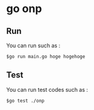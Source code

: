 go onp
==================

Run
---------------

You can run such as :

    $go run main.go hoge hogehoge

Test
---------------

You can run test codes such as :

    $go test ./onp
